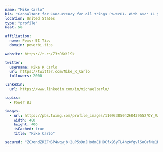 ```yaml
---
name: "Mike Carlo"
bio: "Consultant for Concurrency for all things PowerBI. With over 11 years of data experience I'm making waves by deploying PowerBI into local Milwaukee Companies."
location: United States
type: "profile"
heat: 50

affiliation:
  name: Power BI Tips
  domain: powerbi.tips

website: https://t.co/Z3zO6dilSk

twitter:
  username: Mike_R_Carlo
  url: https://twitter.com/Mike_R_Carlo
  followers: 2000

linkedin:
  url: https://www.linkedin.com/in/michaelcarlo/

topics:
  - Power BI

images:
  - url: https://pbs.twimg.com/profile_images/1109338504268439552/OY_Va867_400x400.jpg
    width: 400
    height: 400
    isCached: true
    title: "Mike Carlo"

secured: "ZGXondZRZFMSP4wqwjb+2uP5x9nJHodm81HOCfx95yTL4hz8fgvlSoGufNe1NTY0r/W//br9YUI2QCRpeTZNRdLMcEjjgsm6i9vYRDcnAHG7NBAJW8CM/feBqs2Ph1te0ZXgRuT+BWIGPpLE3MVBB4nQffUOaZaez0LC3SnnCC0aB8Yj914alesF38s8QYHE7t2xwABncwnzJ1YU1N4OXm0vLtV3fYvRuHQNJkXstBnD0I1VTr1LPlhFgyLcht60+8+Wf+M6R2TKwzHfBRHH0vqdCA8/eUt8f999zikW+q80IL5wYq9LTDnaJ0G7Sx6x03cgzOE1GmyEqfObO5LTvS+EV4XGO0DTCZ92wvI3Uf88GCiq0B3SNpMNy0Vx7HdN1PLifNu5vkUSAHNt1zBL9Zok+VwGiLKYabbz98I2RtE=;6gkwwjh87iFhUDwPiOueHA=="
---
```


